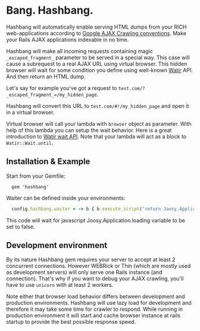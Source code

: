 # Bang. Hashbang.

Hashbang will automatically enable serving HTML dumps from your RICH web-applications according to 
[Google AJAX Crawling conventions](http://code.google.com/web/ajaxcrawling/). Make your Rails AJAX applications indexable in no time.

Hashbang will make all incoming requests containing magic `_escaped_fragment_` parameter to be served in a special way. This case will cause a subrequest to a real AJAX URL using virtual browser. This hidden browser will wait for some condition you define using well-known [Watir](http://watirwebdriver.com/) API. And then return an HTML dump.

Let's say for example you've got a request to `test.com/?_escaped_fragment_=/my_hidden_page`.

Hashbang will convert this URL to `test.com/#!/my_hidden_page` and open it in a virtual browser.

Virtual browser will call your lambda with `browser` object as parameter. With help of this lambda you can setup the wait behavior. Here is a great introduction to [Watir wait API](http://watirwebdriver.com/waiting/). Note that your lambda will act as a block to `Watir::Wait.until`.

## Installation & Example

Start from your Gemfile:

```
  gem 'hashbang'
```
  
Waiter can be defined inside your environments:

```ruby
  config.hashbang.waiter = -> b { b.execute_script("return Joosy.Application.loading") == false }
```

This code will wait for javascript Joosy.Application.loading variable to be set to false.

## Development environment

By its nature Hashbang gem requires your server to accept at least 2 concurrent connections. However WEBRick or Thin (which are mostly used as development servers) will only serve one Rails instance (and connection). That's why if you want to debug your AJAX crawling, you'll have to use `unicorn` with at least 2 workers.

Note either that browser load behavior differs between development and production environments. Hashbang will use lazy load for development and therefore it may take some time for crawler to respond. While running in production environment it will start and cache browser instance at rails startup to provide the best possible response speed.